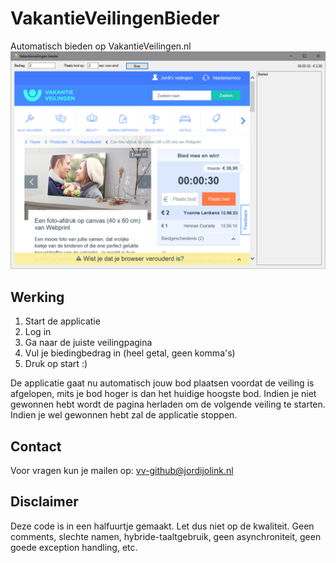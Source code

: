 # VakantieVeilingenBieder
Automatisch bieden op VakantieVeilingen.nl
![Screenshot](Screenshot.png)

## Werking
1) Start de applicatie
2) Log in
3) Ga naar de juiste veilingpagina
4) Vul je biedingbedrag in (heel getal, geen komma's)
5) Druk op start :)

De applicatie gaat nu automatisch jouw bod plaatsen voordat de veiling is afgelopen, mits je bod hoger is dan het huidige hoogste bod.
Indien je niet gewonnen hebt wordt de pagina herladen om de volgende veiling te starten.
Indien je wel gewonnen hebt zal de applicatie stoppen.

## Contact
Voor vragen kun je mailen op: vv-github@jordijolink.nl

## Disclaimer
Deze code is in een halfuurtje gemaakt. Let dus niet op de kwaliteit. Geen comments, slechte namen, hybride-taaltgebruik, geen asynchroniteit, geen goede exception handling, etc.
